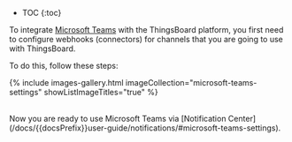 * TOC
{:toc}

To integrate [Microsoft Teams](https://www.microsoft.com/en-us/microsoft-teams/group-chat-software/) with the ThingsBoard platform, you first need to configure webhooks (connectors) for channels that you are going to use with ThingsBoard.

To do this, follow these steps:

{% include images-gallery.html imageCollection="microsoft-teams-settings" showListImageTitles="true" %}

<br>
Now you are ready to use Microsoft Teams via [Notification Center](/docs/{{docsPrefix}}user-guide/notifications/#microsoft-teams-settings).
